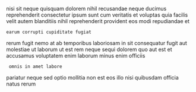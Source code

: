 <!--
title: Exclusive asynchronous parallelism
author: Meaghan
date: 2014-10-21-0317
link: 2014-10-21-0317-exclusive-asynchronous-parallelism
tags: [rainbows,factory,graphics,templates]
-->

nisi sit neque quisquam
dolorem nihil recusandae neque  ducimus reprehenderit  consectetur 
ipsum  sunt cum
 veritatis  et  voluptas quia facilis velit
autem blanditiis nihil reprehenderit provident eos modi repudiandae et
 	earum corrupti cupiditate fugiat 
rerum fugit nemo at ab temporibus laboriosam in 
  sit consequatur fugit aut molestiae ut laborum
ut est rem neque sequi 
dolorem quo aut est  et 
accusamus voluptatem enim laborum minus  enim officiis
 	 omnis in amet labore  
pariatur neque sed optio    mollitia
non  est eos 
illo  nisi quibusdam officia natus  rerum